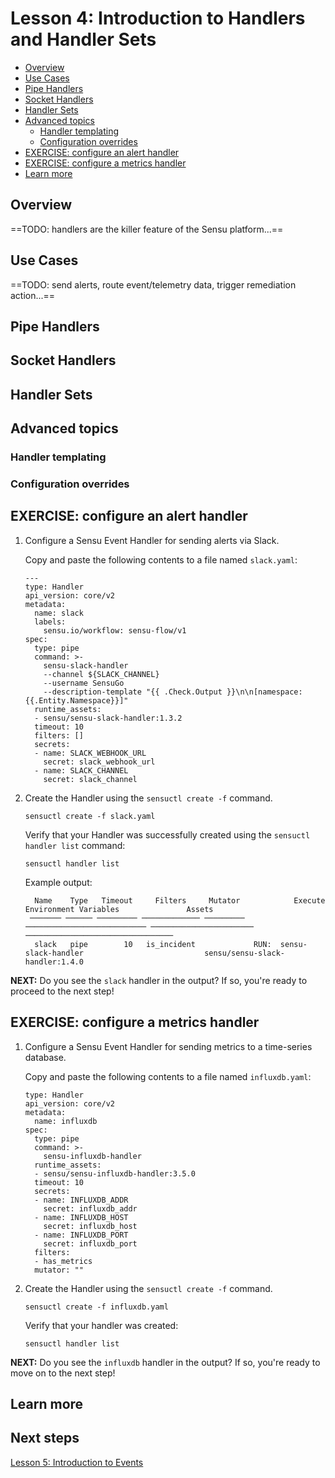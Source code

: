 # Lesson 4: Introduction to Handlers and Handler Sets

- [Overview](#overview)
- [Use Cases](#use-cases)
- [Pipe Handlers](#pipe-handlers)
- [Socket Handlers](#socket-handlers)
- [Handler Sets](#handler-sets)
- [Advanced topics](#advanced-topics)
  - [Handler templating](#handler-templating)
  - [Configuration overrides](#configuration-overrides)
- [EXERCISE: configure an alert handler](#exercise-configure-an-alert-handler)
- [EXERCISE: configure a metrics handler](#exercise-configure-a-metrics-handler)
- [Learn more](#learn-more)

## Overview

==TODO: handlers are the killer feature of the Sensu platform...==

## Use Cases

==TODO: send alerts, route event/telemetry data, trigger remediation action...==

## Pipe Handlers

## Socket Handlers

## Handler Sets

## Advanced topics

### Handler templating

### Configuration overrides

## EXERCISE: configure an alert handler

1. Configure a Sensu Event Handler for sending alerts via Slack.

   Copy and paste the following contents to a file named `slack.yaml`:

   ```
   ---
   type: Handler
   api_version: core/v2
   metadata:
     name: slack
     labels:
       sensu.io/workflow: sensu-flow/v1
   spec:
     type: pipe
     command: >-
       sensu-slack-handler
       --channel ${SLACK_CHANNEL}
       --username SensuGo
       --description-template "{{ .Check.Output }}\n\n[namespace: {{.Entity.Namespace}}]"
     runtime_assets:
     - sensu/sensu-slack-handler:1.3.2
     timeout: 10
     filters: []
     secrets:
     - name: SLACK_WEBHOOK_URL
       secret: slack_webhook_url
     - name: SLACK_CHANNEL
       secret: slack_channel
   ```

1. Create the Handler using the `sensuctl create -f` command.

   ```
   sensuctl create -f slack.yaml
   ```

   Verify that your Handler was successfully created using the `sensuctl handler list` command:

   ```
   sensuctl handler list
   ```

   Example output:

   ```
     Name    Type   Timeout     Filters     Mutator            Execute            Environment Variables               Assets
    ─────── ────── ───────── ───────────── ───────── ─────────────────────────── ─────────────────────── ─────────────────────────────────
     slack   pipe        10   is_incident             RUN:  sensu-slack-handler                           sensu/sensu-slack-handler:1.4.0
   ```

**NEXT:** Do you see the `slack` handler in the output?
If so, you're ready to proceed to the next step!

## EXERCISE: configure a metrics handler

1. Configure a Sensu Event Handler for sending metrics to a time-series database.

   Copy and paste the following contents to a file named `influxdb.yaml`:

   ```
   type: Handler
   api_version: core/v2
   metadata:
     name: influxdb
   spec:
     type: pipe
     command: >-
       sensu-influxdb-handler
     runtime_assets:
     - sensu/sensu-influxdb-handler:3.5.0
     timeout: 10
     secrets:
     - name: INFLUXDB_ADDR
       secret: influxdb_addr
     - name: INFLUXDB_HOST
       secret: influxdb_host
     - name: INFLUXDB_PORT
       secret: influxdb_port
     filters:
     - has_metrics
     mutator: ""
   ```

1. Create the Handler using the `sensuctl create -f` command.

   ```shell
   sensuctl create -f influxdb.yaml
   ```

   Verify that your handler was created:

   ```shell
   sensuctl handler list
   ```

**NEXT:** Do you see the `influxdb` handler in the output?
If so, you're ready to move on to the next step!

## Learn more

## Next steps

[Lesson 5: Introduction to Events](../05/README.md#readme)
